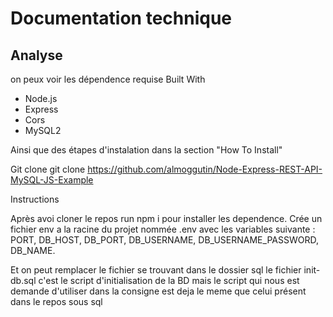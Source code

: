 # Documentation technique
## Analyse
on peux voir les dépendence requise
Built With
- Node.js
- Express
- Cors
- MySQL2

Ainsi que des étapes d'instalation dans la section "How To Install"

Git clone
git clone https://github.com/almoggutin/Node-Express-REST-API-MySQL-JS-Example

Instructions

Après avoi cloner le repos run npm i pour installer les dependence.
Crée un fichier env a la racine du projet nommée .env avec les variables suivante : 
PORT,
DB_HOST,
DB_PORT,
DB_USERNAME,
DB_USERNAME_PASSWORD,
DB_NAME.

Et on peut remplacer le fichier se trouvant dans le dossier sql le fichier init-db.sql c'est le script d'initialisation de la BD mais le script qui nous est demande d'utiliser dans la consigne est deja le meme que celui présent dans le repos sous sql

